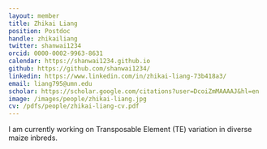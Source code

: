 ```yaml
---
layout: member
title: Zhikai Liang
position: Postdoc
handle: zhikailiang
twitter: shanwai1234
orcid: 0000-0002-9963-8631
calendar: https://shanwai1234.github.io
github: https://github.com/shanwai1234/
linkedin: https://www.linkedin.com/in/zhikai-liang-73b418a3/
email: liang795@umn.edu
scholar: https://scholar.google.com/citations?user=DcoiZmMAAAAJ&hl=en
image: /images/people/zhikai-liang.jpg
cv: /pdfs/people/zhikai-liang-cv.pdf
---
```

I am currently working on Transposable Element (TE) variation in diverse maize inbreds. 
